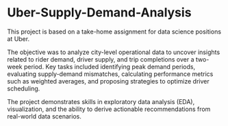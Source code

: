 # Uber-Supply-Demand-Analysis

This project is based on a take-home assignment for data science positions at Uber.

The objective was to analyze city-level operational data to uncover insights related to rider demand, driver supply, and trip completions over a two-week period. Key tasks included identifying peak demand periods, evaluating supply-demand mismatches, calculating performance metrics such as weighted averages, and proposing strategies to optimize driver scheduling.

The project demonstrates skills in exploratory data analysis (EDA), visualization, and the ability to derive actionable recommendations from real-world data scenarios.
